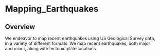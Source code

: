 # Mapping_Earthquakes

## Overview
We endeavor to map recent earthquakes using US Geological Survey data, in a variety of different formats.  We map recent earthquakes, both major and minor, along with tectonic plate locations.